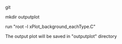 git

mkdir outputplot

run "root -l xPlot_background_eachType.C"

The output plot will be saved in "outputplot" directory

